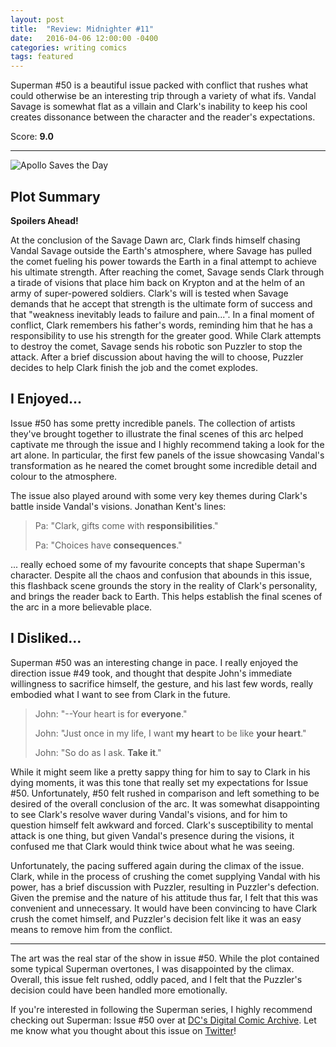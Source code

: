 ```yaml
---
layout: post
title:  "Review: Midnighter #11"
date:   2016-04-06 12:00:00 -0400
categories: writing comics
tags: featured
---
```

Superman #50 is a beautiful issue packed with conflict that rushes what could otherwise be an interesting trip through a variety of what ifs. Vandal Savage is somewhat flat as a villain and Clark's inability to keep his cool creates dissonance between the character and the reader's expectations.

Score: <strong>9.0</strong>

<hr>

<div class="img-wrapper">
    <img src="../../../../../assets/img/2016/04/midnighter_11_wide.jpg" title="Panel from Midnighter 11" alt="Apollo Saves the Day">
</div>

## Plot Summary

<strong>Spoilers Ahead!</strong>

At the conclusion of the Savage Dawn arc, Clark finds himself chasing Vandal Savage outside the Earth's atmosphere, where Savage has pulled the comet fueling his power towards the Earth in a final attempt to achieve his ultimate strength. After reaching the comet, Savage sends Clark through a tirade of visions that place him back on Krypton and at the helm of an army of super-powered soldiers. Clark's will is tested when Savage demands that he accept that strength is the ultimate form of success and that "weakness inevitably leads to failure and pain...". In a final moment of conflict, Clark remembers his father's words, reminding him that he has a responsibility to use his strength for the greater good. While Clark attempts to destroy the comet, Savage sends his robotic son Puzzler to stop the attack. After a brief discussion about having the will to choose, Puzzler decides to help Clark finish the job and the comet explodes.

## I Enjoyed...

Issue #50 has some pretty incredible panels. The collection of artists they've brought together to illustrate the final scenes of this arc helped captivate me through the issue and I highly recommend taking a look for the art alone. In particular, the first few panels of the issue showcasing Vandal's transformation as he neared the comet brought some incredible detail and colour to the atmosphere.

The issue also played around with some very key themes during Clark's battle inside Vandal's visions. Jonathan Kent's lines:

> Pa: "Clark, gifts come with <strong>responsibilities</strong>."
>
> Pa: "Choices have <strong>consequences</strong>."

... really echoed some of my favourite concepts that shape Superman's character. Despite all the chaos and confusion that abounds in this issue, this flashback scene grounds the story in the reality of Clark's personality, and brings the reader back to Earth. This helps establish the final scenes of the arc in a more believable place.

## I Disliked...

Superman #50 was an interesting change in pace. I really enjoyed the direction issue #49 took, and thought that despite John's immediate willingness to sacrifice himself, the gesture, and his last few words, really embodied what I want to see from Clark in the future.

> John: "--Your heart is for <strong>everyone</strong>."
>
> John: "Just once in my life, I want <strong>my heart</strong> to be like <strong>your heart</strong>."
>
> John: "So do as I ask. <strong>Take it</strong>."

While it might seem like a pretty sappy thing for him to say to Clark in his dying moments, it was this tone that really set my expectations for Issue #50. Unfortunately, #50 felt rushed in comparison and left something to be desired of the overall conclusion of the arc. It was somewhat disappointing to see Clark's resolve waver during Vandal's visions, and for him to question himself felt awkward and forced. Clark's susceptibility to mental attack is one thing, but given Vandal's presence during the visions, it confused me that Clark would think twice about what he was seeing.

Unfortunately, the pacing suffered again during the climax of the issue. Clark, while in the process of crushing the comet supplying Vandal with his power, has a brief discussion with Puzzler, resulting in Puzzler's defection. Given the premise and the nature of his attitude thus far, I felt that this was convenient and unnecessary. It would have been convincing to have Clark crush the comet himself, and Puzzler's decision felt like it was an easy means to remove him from the conflict.

<hr>

The art was the real star of the show in issue #50. While the plot contained some typical Superman overtones, I was disappointed by the climax. Overall, this issue felt rushed, oddly paced, and I felt that the Puzzler's decision could have been handled more emotionally.

If you're interested in following the Superman series, I highly recommend checking out Superman: Issue #50 over at [DC's Digital Comic Archive](//www.readdcentertainment.com/Superman-2011-50/digital-comic/T1054700505001). Let me know what you thought about this issue on [Twitter](//twitter.com/joshdrink)!
